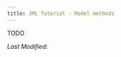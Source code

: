 ```yaml
---
title: JML Tutorial - Model methods
---
```


TODO

<i>Last Modified: <script type="text/javascript"> document.write(new Date(document.lastModified).toUTCString())</script></i>
